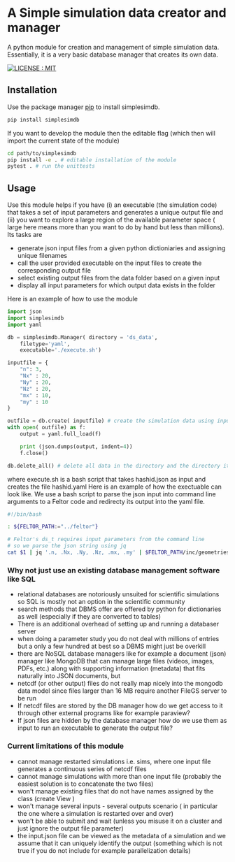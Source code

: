 # A Simple simulation data creator and manager
A python module for creation and management of simple simulation data.
Essentially, it is a very basic database manager that creates its own data.


[![LICENSE : MIT](https://img.shields.io/badge/License-MIT-yellow.svg)](https://opensource.org/licenses/MIT)

## Installation
Use the package manager [pip](https://pip.pypa.io/en/stable/) to install simplesimdb.

```bash
pip install simplesimdb
```

If you want to develop the module then the editable flag (which then
will import the current state of the module)

```bash
cd path/to/simplesimdb
pip install -e . # editable installation of the module
pytest . # run the unittests
```

## Usage
Use this module helps if you have (i) an executable (the simulation code) that takes a set of input parameters
and generates a unique output file and (ii) you want to explore a large region of the
available parameter space ( large here means more than you want to do by hand
but less than millions).
Its tasks are
 - generate json input files from a given python dictioniaries and assigning unique  filenames
 - call the user provided executable on the input files to create the
   corresponding output file
 - select existing output files from the data folder based on a given input
 - display all input parameters for which output data exists in the folder

Here is an example of how to use the module

```python
import json
import simplesimdb
import yaml

db = simplesimdb.Manager( directory = 'ds_data',
    filetype='yaml',
    executable='./execute.sh')

inputfile = {
    "n": 3,
    "Nx" : 20,
    "Ny" : 20,
    "Nz" : 20,
    "mx" : 10,
    "my" : 10
}

outfile = db.create( inputfile) # create the simulation data using inputfile as input
with open( outfile) as f:
    output = yaml.full_load(f)

    print (json.dumps(output, indent=4))
    f.close()

db.delete_all() # delete all data in the directory and the directory itself
```
where execute.sh is a bash script that takes hashid.json as input and creates the file
hashid.yaml
Here is an example of how the exectuable can look like. We use a bash script
to parse the json input into command line arguments to a Feltor code
and redirecty its output into the yaml file.
```bash
#!/bin/bash

: ${FELTOR_PATH:="../feltor"}

# Feltor's ds_t requires input parameters from the command line
# so we parse the json string using jq
cat $1 | jq '.n, .Nx, .Ny, .Nz, .mx, .my' | $FELTOR_PATH/inc/geometries/ds_t > $2
```

### Why not just use an existing database management software like SQL
 - relational databases are notoriously unsuited for scientific simulations so
   SQL is mostly not an option in the scientific community
 - search methods that DBMS offer are offered by python for dictionaries as
   well (especially if they are converted to tables)
 - There is an additional overhead of setting up and running a databaser server
 - when doing a parameter study you do not deal with millions of entries but a
   only a few hundred at best so a DBMS might just be overkill
 - there are NoSQL database managers like for example a document (json) manager like MongoDB that can  manage large files
    (videos, images, PDFs, etc.) along with supporting information (metadata) that
    fits naturally into JSON documents, but
 - netcdf (or other output) files do not really map nicely into the mongodb data model since
   files larger than 16 MB require another FileGS server to be run
 - If netcdf files are stored by the DB manager how do we get access to it
   through other external programs like for example paraview?
 - If json files are hidden by the database manager how do we use them as input to run an executable to generate the output file?

### Current limitations of this module
 - cannot manage restarted simulations i.e. sims, where one input file
   generates a continuous series of netcdf files
 - cannot manage simulations with more than one input file (probably the
   easiest solution is to concatenate the two files)
 - won't manage existing files that do not have names assigned by the class (create View )
 - won't manage several inputs - several outputs scenario ( in particular the one
   where a simulation is restarted over and over)
 - won't be able to submit and wait (unless you misuse it on a cluster and
   just ignore the output file parameter)
 - the input.json file can be viewed as the metadata of a simulation and we assume
   that it can uniquely identify the output (something which is not true if you do
   not include for example parallelization details)
